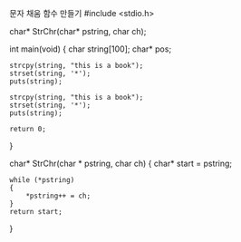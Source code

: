 문자 채움 함수 만들기
#include <stdio.h>

char* StrChr(char* pstring, char ch);

int main(void)
{
	char string[100];
	char* pos;

	strcpy(string, "this is a book");
	strset(string, '*');
	puts(string);

	strcpy(string, "this is a book");
	strset(string, '*');
	puts(string);

	return 0;
}

char* StrChr(char * pstring, char ch)
{
	char* start = pstring;

	while (*pstring)
	{
		*pstring++ = ch;
	}
	return start;
}
